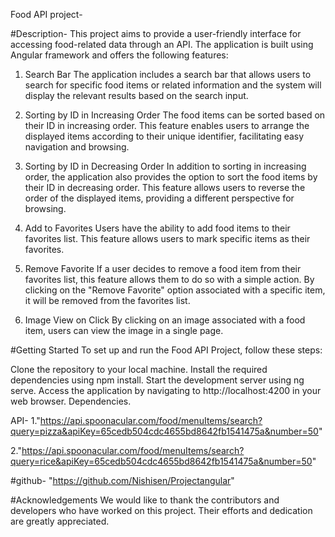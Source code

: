 Food API project-

#Description-
 This project aims to provide a user-friendly interface for accessing food-related data through an API. The application is built using Angular framework and offers the following features:

1. Search Bar
The application includes a search bar that allows users to search for specific food items or related information and the system will display the relevant results based on the search input.


2. Sorting by ID in Increasing Order
The food items can be sorted based on their ID in increasing order. This feature enables users to arrange the displayed items according to their unique identifier, facilitating easy navigation and browsing.

3. Sorting by ID in Decreasing Order
In addition to sorting in increasing order, the application also provides the option to sort the food items by their ID in decreasing order. This feature allows users to reverse the order of the displayed items, providing a different perspective for browsing.

4. Add to Favorites
Users have the ability to add food items to their favorites list. This feature allows users to mark specific items as their favorites.

5. Remove Favorite
If a user decides to remove a food item from their favorites list, this feature allows them to do so with a simple action. By clicking on the "Remove Favorite" option associated with a specific item, it will be removed from the favorites list.

6. Image View on Click
By clicking on an image associated with a food item, users can view the image in a single page.

#Getting Started
To set up and run the Food API Project, follow these steps:

Clone the repository to your local machine.
Install the required dependencies using npm install.
Start the development server using ng serve.
Access the application by navigating to http://localhost:4200 in your web browser.
Dependencies.

API-
1."https://api.spoonacular.com/food/menuItems/search?query=pizza&apiKey=65cedb504cdc4655bd8642fb1541475a&number=50"

2."https://api.spoonacular.com/food/menuItems/search?query=rice&apiKey=65cedb504cdc4655bd8642fb1541475a&number=50"

#github-
"https://github.com/Nishisen/Projectangular"


#Acknowledgements
We would like to thank the contributors and developers who have worked on this project. Their efforts and dedication are greatly appreciated.